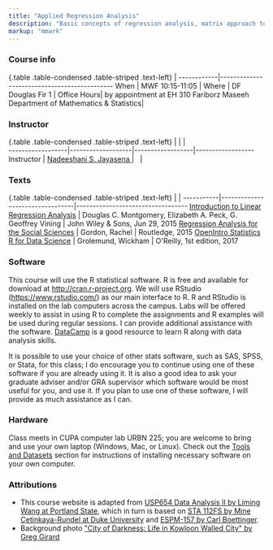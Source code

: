 ```yaml
---
title: "Applied Regression Analysis"
description: "Basic concepts of regression analysis, matrix approach to linear regression selecting the “best” regression equation, and multiple regression. Computational algorithms and computer software regression packages. Applications in science, engineering,and business. Prerequisites: Mth 261 and either Stat 451/Stat 551 or Stat 461/Stat561."
markup: "mmark"
---
```


### Course info

{.table .table-condensed .table-striped .text-left}
 <span></span>     | <span></span>
------------|---------------------------------------------
When        |  MWF	10:15-11:05                |
Where       |   DF    Douglas Fir 1                                  |
Office Hours|  by appointment at EH 310 Fariborz Maseeh Department of Mathematics & Statistics|


### Instructor
{.table .table-condensed .table-striped .text-left}
<span></span>     | <span></span>     | <span></span>    | <span></span>         
------------------|-------------------|------------------|------------------
Instructor        | [	Nadeeshani S. Jayasena ](https://www.pdx.edu/math/nadeeshani-jayasena) | <a href="mailto:nadeej2@pdx.edu" title="email"><i class="fa fa-envelope"></i></a> &nbsp;  |


### Texts

{.table .table-condensed .table-striped .text-left}
 <span></span>     | <span></span> | <span></span> 
-----------|---------------------------------|----------------------------------
[Introduction to Linear Regression Analysis](https://www.amazon.com/Introduction-Linear-Regression-Analysis-Fifth/dp/1118780574) | Douglas C. Montgomery, Elizabeth A. Peck, G. Geoffrey Vining | John Wiley & Sons, Jun 29, 2015
[Regression Analysis for the Social Sciences](https://www.amazon.com/Regression-Analysis-Social-Sciences-2/dp/113881251X) | Gordon, Rachel | Routledge, 2015
[OpenIntro Statistics](https://www.openintro.org/stat/index.php)
[R for Data Science](http://r4ds.had.co.nz/) | Grolemund, Wickham | O'Reilly, 1st edition, 2017

### Software

This course will use the R statistical software. R is free and available for download at http://cran.r-project.org. We will use RStudio (https://www.rstudio.com/) as our main interface to R. R and RStudio is installed on the lab computers across the campus. Labs will be offered weekly to assist in using R to complete the assignments and R examples will be used during regular sessions. I can provide additional assistance with the software. [DataCamp](https://www.datacamp.com/groups/usp654-data-analysis-2/) is a good resource to learn R along with data analysis skills. 

It is possible to use your choice of other stats software, such as SAS, SPSS, or Stata, for this class; I do encourage you to continue using one of these software if you are already using it. It is also a good idea to ask your graduate adviser and/or GRA supervisor which software would be most useful for you, and use it. If you plan to use one of these software, I will provide as much assistance as I can.

### Hardware

Class meets in CUPA computer lab URBN 225; you are welcome to bring and use your own laptop (Windows, Mac, or Linux). Check out the [Tools and Datasets](/tools) section for instructions of installing necessary software on your own computer.

### Attributions

- This course website is adapted from [USP654 Data Analysis II by Liming Wang at Portland State](https://usp654.github.io), which in turn is based on [STA 112FS by Mine Çetinkaya-Rundel at Duke University](http://www2.stat.duke.edu/courses/Fall17/sta112.01/) and [ESPM-157 by Carl Boettinger](https://espm-157.carlboettiger.info/).
- Background photo ["City of Darkness: Life in Kowloon Walled City" by Greg Girard](http://greggirard.bigcartel.com/)
